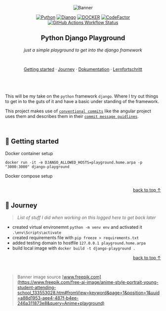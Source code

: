 <a id="top"></a>

<div align=center>

![Banner](docs/utils/banner.jpg)

[![Python](https://img.shields.io/badge/_-3.13.5-ff9863?style=flat-square&logo=python&logoColor=white&labelColor=e6805a "python version")](#) [![Django](https://img.shields.io/badge/_-5.2.5-ff9863?style=flat-square&logo=django&logoColor=white&labelColor=e6805a "django version")](#) [![DOCKER](https://img.shields.io/badge/containerized-white?style=flat-square&logo=docker&logoColor=white&labelColor=e6805a&color=ff9863 "build with docker")](#) [![CodeFactor](https://img.shields.io/codefactor/grade/github/SirQuacksAlot/py.django.playground?style=flat-square&logo=devbox&label=%C2%A0&labelColor=e6805a&color=ff9863 "codefactor rating (clickable)")](https://www.codefactor.io/repository/github/sirquacksalot/py.django.playground) [![GitHub Actions Workflow Status](https://img.shields.io/github/actions/workflow/status/SirQuacksAlot/py.django.playground/.github/workflows/build.yml?style=flat-square&logo=github&label=build&labelColor=e6805a&color=ff9863 "github actions workflow status")](#)


## Python Django Playground

*just a simple playground to get into the django framework*

<br>

[Getting started]() · [Journey]() · [Dokumentation]() · [Lernfortschritt]()

</div>

# 

<br>

This will be my take on the `python` framework `django`. Where I try out things to get in to the guts of it and have a basic under standing of the framework.

This project makes use of [`conventional commits`](https://www.conventionalcommits.org/en/v1.0.0/) like the angular project uses them and describes them in their [`commit message guidlines`](https://github.com/angular/angular/blob/22b96b9/CONTRIBUTING.md#-commit-message-guidelines).

<br>

## 🛫 Getting started

Docker container setup

```
docker run -it -e DJANGO_ALLOWED_HOSTS=playground.home.arpa -p "3000:3000" django-playground
```

Docker compose setup

```
```

<div align=right>

[back to top ↑](#user-content-top)

</div>

## 🧳 Journey

> *List of stuff I did when working on this logged here to get back later*

- created virtual environemnt `python -m venv env` and activated it `.\env\Scripts\activate`
- created requirements file with `pip freeze > requirements.txt`
- added testing domain to hostfile `127.0.0.1 playground.home.arpa`
- build local image with `docker build -t django-playground .` 

<div align=right>

[back to top ↑](#user-content-top)

</div>

<br>

> Banner image source [www.freepik.com](https://www.freepik.com/free-ai-image/anime-style-portrait-young-student-attending-school_133553028.htm#fromView=keyword&page=1&position=1&uuid=a88d1953-aee4-487f-b4ee-246a311873e8&query=Anime+playground)